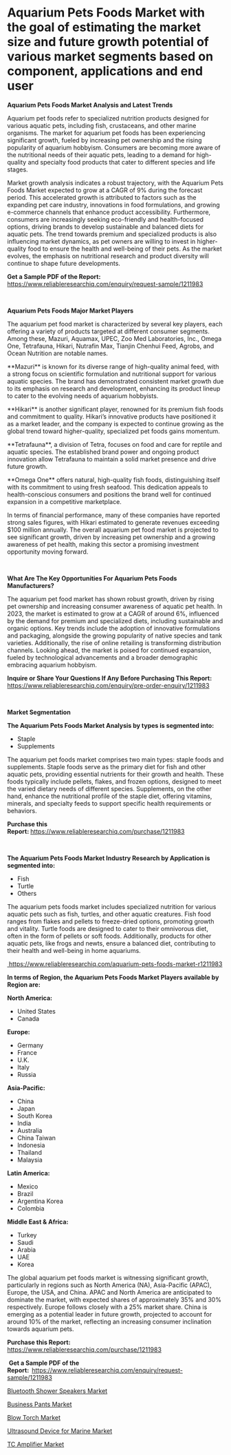 <p><h1>Aquarium Pets Foods Market with the goal of estimating the market size and future growth potential of various market segments based on component, applications and end user</h1></p><p><strong>Aquarium Pets Foods Market Analysis and Latest Trends</strong></p>
<p><p>Aquarium pet foods refer to specialized nutrition products designed for various aquatic pets, including fish, crustaceans, and other marine organisms. The market for aquarium pet foods has been experiencing significant growth, fueled by increasing pet ownership and the rising popularity of aquarium hobbyism. Consumers are becoming more aware of the nutritional needs of their aquatic pets, leading to a demand for high-quality and specialty food products that cater to different species and life stages.</p><p>Market growth analysis indicates a robust trajectory, with the Aquarium Pets Foods Market expected to grow at a CAGR of 9% during the forecast period. This accelerated growth is attributed to factors such as the expanding pet care industry, innovations in food formulations, and growing e-commerce channels that enhance product accessibility. Furthermore, consumers are increasingly seeking eco-friendly and health-focused options, driving brands to develop sustainable and balanced diets for aquatic pets. The trend towards premium and specialized products is also influencing market dynamics, as pet owners are willing to invest in higher-quality food to ensure the health and well-being of their pets. As the market evolves, the emphasis on nutritional research and product diversity will continue to shape future developments.</p></p>
<p><strong>Get a Sample PDF of the Report:&nbsp;</strong> <a href="https://www.reliableresearchiq.com/enquiry/request-sample/1211983?utm_campaign=1847&utm_medium=2&utm_source=Github&utm_content=ia&utm_term=17122024&utm_id=aquarium-pets-foods">https://www.reliableresearchiq.com/enquiry/request-sample/1211983</a></p>
<p>&nbsp;</p>
<p><strong>Aquarium Pets Foods Major Market Players</strong></p>
<p><p>The aquarium pet food market is characterized by several key players, each offering a variety of products targeted at different consumer segments. Among these, Mazuri, Aquamax, UPEC, Zoo Med Laboratories, Inc., Omega One, Tetrafauna, Hikari, Nutrafin Max, Tianjin Chenhui Feed, Agrobs, and Ocean Nutrition are notable names.</p><p>**Mazuri** is known for its diverse range of high-quality animal feed, with a strong focus on scientific formulation and nutritional support for various aquatic species. The brand has demonstrated consistent market growth due to its emphasis on research and development, enhancing its product lineup to cater to the evolving needs of aquarium hobbyists.</p><p>**Hikari** is another significant player, renowned for its premium fish foods and commitment to quality. Hikari’s innovative products have positioned it as a market leader, and the company is expected to continue growing as the global trend toward higher-quality, specialized pet foods gains momentum.</p><p>**Tetrafauna**, a division of Tetra, focuses on food and care for reptile and aquatic species. The established brand power and ongoing product innovation allow Tetrafauna to maintain a solid market presence and drive future growth.</p><p>**Omega One** offers natural, high-quality fish foods, distinguishing itself with its commitment to using fresh seafood. This dedication appeals to health-conscious consumers and positions the brand well for continued expansion in a competitive marketplace.</p><p>In terms of financial performance, many of these companies have reported strong sales figures, with Hikari estimated to generate revenues exceeding $100 million annually. The overall aquarium pet food market is projected to see significant growth, driven by increasing pet ownership and a growing awareness of pet health, making this sector a promising investment opportunity moving forward.</p></p>
<p>&nbsp;</p>
<p><strong>What Are The Key Opportunities For Aquarium Pets Foods Manufacturers?</strong></p>
<p><p>The aquarium pet food market has shown robust growth, driven by rising pet ownership and increasing consumer awareness of aquatic pet health. In 2023, the market is estimated to grow at a CAGR of around 6%, influenced by the demand for premium and specialized diets, including sustainable and organic options. Key trends include the adoption of innovative formulations and packaging, alongside the growing popularity of native species and tank varieties. Additionally, the rise of online retailing is transforming distribution channels. Looking ahead, the market is poised for continued expansion, fueled by technological advancements and a broader demographic embracing aquarium hobbyism.</p></p>
<p><strong>Inquire or Share Your Questions If Any Before Purchasing This Report:</strong> <a href="https://www.reliableresearchiq.com/enquiry/pre-order-enquiry/1211983?utm_campaign=1847&utm_medium=2&utm_source=Github&utm_content=ia&utm_term=17122024&utm_id=aquarium-pets-foods">https://www.reliableresearchiq.com/enquiry/pre-order-enquiry/1211983</a></p>
<p>&nbsp;</p>
<p><strong>Market Segmentation</strong></p>
<p><strong>The Aquarium Pets Foods Market Analysis by types is segmented into:</strong></p>
<p><ul><li>Staple</li><li>Supplements</li></ul></p>
<p><p>The aquarium pet foods market comprises two main types: staple foods and supplements. Staple foods serve as the primary diet for fish and other aquatic pets, providing essential nutrients for their growth and health. These foods typically include pellets, flakes, and frozen options, designed to meet the varied dietary needs of different species. Supplements, on the other hand, enhance the nutritional profile of the staple diet, offering vitamins, minerals, and specialty feeds to support specific health requirements or behaviors.</p></p>
<p><strong>Purchase this Report:&nbsp;</strong><a href="https://www.reliableresearchiq.com/purchase/1211983?utm_campaign=1847&utm_medium=2&utm_source=Github&utm_content=ia&utm_term=17122024&utm_id=aquarium-pets-foods">https://www.reliableresearchiq.com/purchase/1211983</a></p>
<p>&nbsp;</p>
<p><strong>The Aquarium Pets Foods Market Industry Research by Application is segmented into:</strong></p>
<p><ul><li>Fish</li><li>Turtle</li><li>Others</li></ul></p>
<p><p>The aquarium pets foods market includes specialized nutrition for various aquatic pets such as fish, turtles, and other aquatic creatures. Fish food ranges from flakes and pellets to freeze-dried options, promoting growth and vitality. Turtle foods are designed to cater to their omnivorous diet, often in the form of pellets or soft foods. Additionally, products for other aquatic pets, like frogs and newts, ensure a balanced diet, contributing to their health and well-being in home aquariums.</p></p>
<p><a href="https://www.reliableresearchiq.com/aquarium-pets-foods-market-r1211983?utm_campaign=1847&utm_medium=2&utm_source=Github&utm_content=ia&utm_term=17122024&utm_id=aquarium-pets-foods">&nbsp;https://www.reliableresearchiq.com/aquarium-pets-foods-market-r1211983</a></p>
<p><strong>In terms of Region, the Aquarium Pets Foods Market Players available by Region are:</strong></p>
<p>
    <p> <strong> North America: </strong>
        <ul>
            <li>United States</li>
            <li>Canada</li>
        </ul>
        </p> 
    <p> <strong> Europe: </strong>
        <ul>
            <li>Germany</li>
            <li>France</li>
            <li>U.K.</li>
            <li>Italy</li>
            <li>Russia</li>
        </ul>
        </p> 
    <p> <strong> Asia-Pacific: </strong>
        <ul>
            <li>China</li>
            <li>Japan</li>
            <li>South Korea</li>
            <li>India</li>
            <li>Australia</li>
            <li>China Taiwan</li>
            <li>Indonesia</li>
            <li>Thailand</li>
            <li>Malaysia</li>
        </ul>
        </p> 
    <p> <strong> Latin America: </strong>
        <ul>
            <li>Mexico</li>
            <li>Brazil</li>
            <li>Argentina Korea</li>
            <li>Colombia</li>
        </ul>
        </p> 
    <p> <strong> Middle East & Africa: </strong>
        <ul>
            <li>Turkey</li>
            <li>Saudi</li>
            <li>Arabia</li>
            <li>UAE</li>
            <li>Korea</li>
        </ul>
    </p>
    </p>
<p><p>The global aquarium pet foods market is witnessing significant growth, particularly in regions such as North America (NA), Asia-Pacific (APAC), Europe, the USA, and China. APAC and North America are anticipated to dominate the market, with expected shares of approximately 35% and 30% respectively. Europe follows closely with a 25% market share. China is emerging as a potential leader in future growth, projected to account for around 10% of the market, reflecting an increasing consumer inclination towards aquarium pets.</p></p>
<p><strong>Purchase this Report: </strong><a href="https://www.reliableresearchiq.com/purchase/1211983?utm_campaign=1847&utm_medium=2&utm_source=Github&utm_content=ia&utm_term=17122024&utm_id=aquarium-pets-foods">https://www.reliableresearchiq.com/purchase/1211983</a></p>
<p>&nbsp;<strong>Get a Sample PDF of the Report:&nbsp;&nbsp;</strong><a href="https://www.reliableresearchiq.com/enquiry/request-sample/1211983?utm_campaign=1847&utm_medium=2&utm_source=Github&utm_content=ia&utm_term=17122024&utm_id=aquarium-pets-foods">https://www.reliableresearchiq.com/enquiry/request-sample/1211983</a></p>
<p><strong></strong></p>
<p><p><a href="https://www.linkedin.com/pulse/bluetooth-shower-speakers-industry-analysis-report-market-size-gfmue?utm_campaign=1847&utm_medium=2&utm_source=Github&utm_content=ia&utm_term=17122024&utm_id=aquarium-pets-foods">Bluetooth Shower Speakers Market</a></p><p><a href="https://www.linkedin.com/pulse/global-perspectives-business-pants-market-trends-forecast-2024-9vyxf?utm_campaign=1847&utm_medium=2&utm_source=Github&utm_content=ia&utm_term=17122024&utm_id=aquarium-pets-foods">Business Pants Market</a></p><p><a href="https://www.linkedin.com/pulse/blow-torch-market-assessment-predictive-metrics-future-insights-emare?utm_campaign=1847&utm_medium=2&utm_source=Github&utm_content=ia&utm_term=17122024&utm_id=aquarium-pets-foods">Blow Torch Market</a></p><p><a href="https://github.com/sherikacas30/Market-Research-Report-List-1/blob/main/ultrasound-device-for-marine-market.md?utm_campaign=1847&utm_medium=2&utm_source=Github&utm_content=ia&utm_term=17122024&utm_id=aquarium-pets-foods">Ultrasound Device for Marine Market</a></p><p><a href="https://www.linkedin.com/pulse/tc-amplifiermarketinsightsmarketsizeandgrowthprospectswithanestimatedcagrof122from2024to2031-2qt2f?utm_campaign=1847&utm_medium=2&utm_source=Github&utm_content=ia&utm_term=17122024&utm_id=aquarium-pets-foods">TC Amplifier Market</a></p></p>